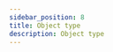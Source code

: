 ```yaml
---
sidebar_position: 8
title: Object type
description: Object type
---
```


<head>
  <meta name="title" content="기초 학습 | 기초부터 시작하는 타입스크립트" data-rh="true" />
  <meta name="description" content="Object type" data-rh="true" />
  <meta property="og:title" content="기초 학습 | 기초부터 시작하는 타입스크립트" data-rh="true" />
  <meta property="og:description" content="Object type" data-rh="true" />
</head>
